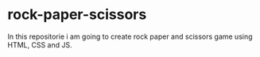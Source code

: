 # rock-paper-scissors

In this repositorie i am going to create rock paper and scissors game using HTML, CSS and JS.